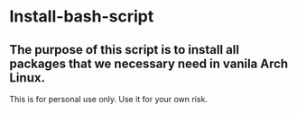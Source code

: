 # Install-bash-script
## The purpose of this script is to install all packages that we necessary need in  vanila Arch Linux.
This is for personal use only. Use it for your own risk.
